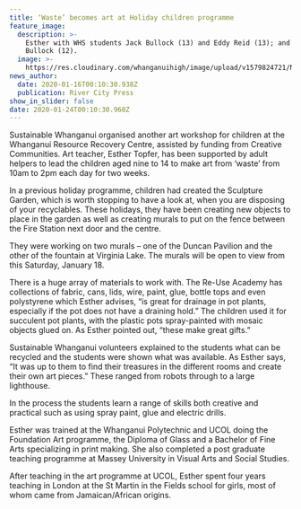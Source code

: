 ```yaml
---
title: ‘Waste’ becomes art at Holiday children programme
feature_image:
  description: >-
    Esther with WHS students Jack Bullock (13) and Eddy Reid (13); and Ethan
    Bullock (12).
  image: >-
    https://res.cloudinary.com/whanganuihigh/image/upload/v1579824721/News/Jack_Bullock_Eddy_Reid._RCP_16.1.20.jpg
news_author:
  date: 2020-01-16T00:10:30.938Z
  publication: River City Press
show_in_slider: false
date: 2020-01-24T00:10:30.960Z
---
```

Sustainable Whanganui organised another art workshop for children at the Whanganui Resource Recovery Centre, assisted by funding from Creative Communities. Art teacher, Esther Topfer, has been supported by adult helpers to lead the children aged nine to 14 to make art from ‘waste’ from 10am to 2pm each day for two weeks.

In a previous holiday programme, children had created the Sculpture Garden, which is worth stopping to have a look at, when you are disposing of your recyclables. These holidays, they have been creating new objects to place in the garden as well as creating murals to put on the fence between the Fire Station next door and the centre.

They were working on two murals – one of the Duncan Pavilion and the other of the fountain at Virginia Lake. The murals will be open to view from this Saturday, January 18.

There is a huge array of materials to work with. The Re-Use Academy has collections of fabric, cans, lids, wire, paint, glue, bottle tops and even polystyrene which Esther advises, “is great for drainage in pot plants, especially if the pot does not have a draining hold.” The children used it for succulent pot plants, with the plastic pots spray-painted with mosaic objects glued on. As Esther pointed out, “these make great gifts.”

Sustainable Whanganui volunteers explained to the students what can be recycled and the students were shown what was available. As Esther says, “It was up to them to find their treasures in the different rooms and create their own art pieces.” These ranged from robots through to a large lighthouse.

In the process the students learn a range of skills both creative and practical such as using spray paint, glue and electric drills.

Esther was trained at the Whanganui Polytechnic and UCOL doing the Foundation Art programme, the Diploma of Glass and a Bachelor of Fine Arts specializing in print making. She also completed a post graduate teaching programme at Massey University in Visual Arts and Social Studies.

After teaching in the art programme at UCOL, Esther spent four years teaching in London at the St Martin in the Fields school for girls, most of whom came from Jamaican/African origins.
